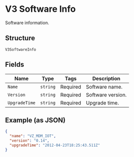 
# V3 Software Info

Software information.

## Structure

`V3SoftwareInfo`

## Fields

| Name | Type | Tags | Description |
|  --- | --- | --- | --- |
| `Name` | `string` | Required | Software name. |
| `Version` | `string` | Required | Software version. |
| `UpgradeTime` | `string` | Required | Upgrade time. |

## Example (as JSON)

```json
{
  "name": "VZ_MDM_IOT",
  "version": "0.14",
  "upgradeTime": "2012-04-23T18:25:43.511Z"
}
```

